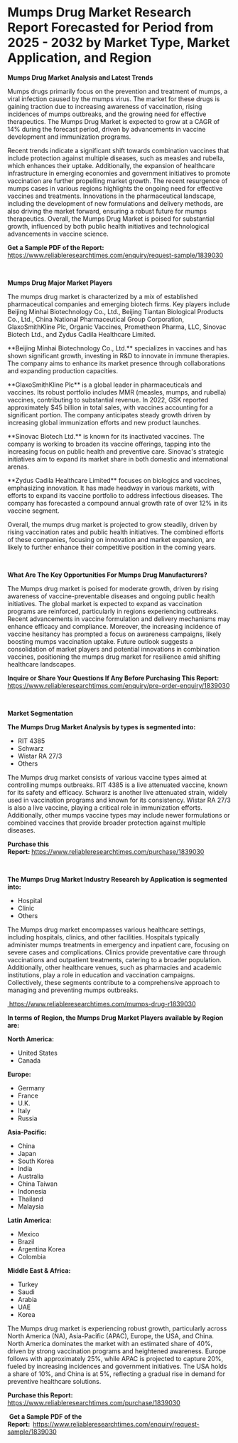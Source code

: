 <p><h1>Mumps Drug Market Research Report Forecasted for Period from 2025 -  2032 by Market Type, Market Application, and Region</h1></p><p><strong>Mumps Drug Market Analysis and Latest Trends</strong></p>
<p><p>Mumps drugs primarily focus on the prevention and treatment of mumps, a viral infection caused by the mumps virus. The market for these drugs is gaining traction due to increasing awareness of vaccination, rising incidences of mumps outbreaks, and the growing need for effective therapeutics. The Mumps Drug Market is expected to grow at a CAGR of 14% during the forecast period, driven by advancements in vaccine development and immunization programs.</p><p>Recent trends indicate a significant shift towards combination vaccines that include protection against multiple diseases, such as measles and rubella, which enhances their uptake. Additionally, the expansion of healthcare infrastructure in emerging economies and government initiatives to promote vaccination are further propelling market growth. The recent resurgence of mumps cases in various regions highlights the ongoing need for effective vaccines and treatments. Innovations in the pharmaceutical landscape, including the development of new formulations and delivery methods, are also driving the market forward, ensuring a robust future for mumps therapeutics. Overall, the Mumps Drug Market is poised for substantial growth, influenced by both public health initiatives and technological advancements in vaccine science.</p></p>
<p><strong>Get a Sample PDF of the Report:&nbsp;</strong> <a href="https://www.reliableresearchtimes.com/enquiry/request-sample/1839030?utm_campaign=2524&utm_medium=2&utm_source=Github&utm_content=ia&utm_term=19042025&utm_id=mumps-drug">https://www.reliableresearchtimes.com/enquiry/request-sample/1839030</a></p>
<p>&nbsp;</p>
<p><strong>Mumps Drug Major Market Players</strong></p>
<p><p>The mumps drug market is characterized by a mix of established pharmaceutical companies and emerging biotech firms. Key players include Beijing Minhai Biotechnology Co., Ltd., Beijing Tiantan Biological Products Co., Ltd., China National Pharmaceutical Group Corporation, GlaxoSmithKline Plc, Organic Vaccines, Prometheon Pharma, LLC, Sinovac Biotech Ltd., and Zydus Cadila Healthcare Limited.</p><p>**Beijing Minhai Biotechnology Co., Ltd.** specializes in vaccines and has shown significant growth, investing in R&D to innovate in immune therapies. The company aims to enhance its market presence through collaborations and expanding production capacities.</p><p>**GlaxoSmithKline Plc** is a global leader in pharmaceuticals and vaccines. Its robust portfolio includes MMR (measles, mumps, and rubella) vaccines, contributing to substantial revenue. In 2022, GSK reported approximately $45 billion in total sales, with vaccines accounting for a significant portion. The company anticipates steady growth driven by increasing global immunization efforts and new product launches.</p><p>**Sinovac Biotech Ltd.** is known for its inactivated vaccines. The company is working to broaden its vaccine offerings, tapping into the increasing focus on public health and preventive care. Sinovac's strategic initiatives aim to expand its market share in both domestic and international arenas.</p><p>**Zydus Cadila Healthcare Limited** focuses on biologics and vaccines, emphasizing innovation. It has made headway in various markets, with efforts to expand its vaccine portfolio to address infectious diseases. The company has forecasted a compound annual growth rate of over 12% in its vaccine segment.</p><p>Overall, the mumps drug market is projected to grow steadily, driven by rising vaccination rates and public health initiatives. The combined efforts of these companies, focusing on innovation and market expansion, are likely to further enhance their competitive position in the coming years.</p></p>
<p>&nbsp;</p>
<p><strong>What Are The Key Opportunities For Mumps Drug Manufacturers?</strong></p>
<p><p>The Mumps drug market is poised for moderate growth, driven by rising awareness of vaccine-preventable diseases and ongoing public health initiatives. The global market is expected to expand as vaccination programs are reinforced, particularly in regions experiencing outbreaks. Recent advancements in vaccine formulation and delivery mechanisms may enhance efficacy and compliance. Moreover, the increasing incidence of vaccine hesitancy has prompted a focus on awareness campaigns, likely boosting mumps vaccination uptake. Future outlook suggests a consolidation of market players and potential innovations in combination vaccines, positioning the mumps drug market for resilience amid shifting healthcare landscapes.</p></p>
<p><strong>Inquire or Share Your Questions If Any Before Purchasing This Report:</strong> <a href="https://www.reliableresearchtimes.com/enquiry/pre-order-enquiry/1839030?utm_campaign=2524&utm_medium=2&utm_source=Github&utm_content=ia&utm_term=19042025&utm_id=mumps-drug">https://www.reliableresearchtimes.com/enquiry/pre-order-enquiry/1839030</a></p>
<p>&nbsp;</p>
<p><strong>Market Segmentation</strong></p>
<p><strong>The Mumps Drug Market Analysis by types is segmented into:</strong></p>
<p><ul><li>RIT 4385</li><li>Schwarz</li><li>Wistar RA 27/3</li><li>Others</li></ul></p>
<p><p>The Mumps drug market consists of various vaccine types aimed at controlling mumps outbreaks. RIT 4385 is a live attenuated vaccine, known for its safety and efficacy. Schwarz is another live attenuated strain, widely used in vaccination programs and known for its consistency. Wistar RA 27/3 is also a live vaccine, playing a critical role in immunization efforts. Additionally, other mumps vaccine types may include newer formulations or combined vaccines that provide broader protection against multiple diseases.</p></p>
<p><strong>Purchase this Report:&nbsp;</strong><a href="https://www.reliableresearchtimes.com/purchase/1839030?utm_campaign=2524&utm_medium=2&utm_source=Github&utm_content=ia&utm_term=19042025&utm_id=mumps-drug">https://www.reliableresearchtimes.com/purchase/1839030</a></p>
<p>&nbsp;</p>
<p><strong>The Mumps Drug Market Industry Research by Application is segmented into:</strong></p>
<p><ul><li>Hospital</li><li>Clinic</li><li>Others</li></ul></p>
<p><p>The Mumps drug market encompasses various healthcare settings, including hospitals, clinics, and other facilities. Hospitals typically administer mumps treatments in emergency and inpatient care, focusing on severe cases and complications. Clinics provide preventative care through vaccinations and outpatient treatments, catering to a broader population. Additionally, other healthcare venues, such as pharmacies and academic institutions, play a role in education and vaccination campaigns. Collectively, these segments contribute to a comprehensive approach to managing and preventing mumps outbreaks.</p></p>
<p><a href="https://www.reliableresearchtimes.com/mumps-drug-r1839030?utm_campaign=2524&utm_medium=2&utm_source=Github&utm_content=ia&utm_term=19042025&utm_id=mumps-drug">&nbsp;https://www.reliableresearchtimes.com/mumps-drug-r1839030</a></p>
<p><strong>In terms of Region, the Mumps Drug Market Players available by Region are:</strong></p>
<p>
    <p> <strong> North America: </strong>
        <ul>
            <li>United States</li>
            <li>Canada</li>
        </ul>
        </p> 
    <p> <strong> Europe: </strong>
        <ul>
            <li>Germany</li>
            <li>France</li>
            <li>U.K.</li>
            <li>Italy</li>
            <li>Russia</li>
        </ul>
        </p> 
    <p> <strong> Asia-Pacific: </strong>
        <ul>
            <li>China</li>
            <li>Japan</li>
            <li>South Korea</li>
            <li>India</li>
            <li>Australia</li>
            <li>China Taiwan</li>
            <li>Indonesia</li>
            <li>Thailand</li>
            <li>Malaysia</li>
        </ul>
        </p> 
    <p> <strong> Latin America: </strong>
        <ul>
            <li>Mexico</li>
            <li>Brazil</li>
            <li>Argentina Korea</li>
            <li>Colombia</li>
        </ul>
        </p> 
    <p> <strong> Middle East & Africa: </strong>
        <ul>
            <li>Turkey</li>
            <li>Saudi</li>
            <li>Arabia</li>
            <li>UAE</li>
            <li>Korea</li>
        </ul>
    </p>
    </p>
<p><p>The Mumps drug market is experiencing robust growth, particularly across North America (NA), Asia-Pacific (APAC), Europe, the USA, and China. North America dominates the market with an estimated share of 40%, driven by strong vaccination programs and heightened awareness. Europe follows with approximately 25%, while APAC is projected to capture 20%, fueled by increasing incidences and government initiatives. The USA holds a share of 10%, and China is at 5%, reflecting a gradual rise in demand for preventive healthcare solutions.</p></p>
<p><strong>Purchase this Report: </strong><a href="https://www.reliableresearchtimes.com/purchase/1839030?utm_campaign=2524&utm_medium=2&utm_source=Github&utm_content=ia&utm_term=19042025&utm_id=mumps-drug">https://www.reliableresearchtimes.com/purchase/1839030</a></p>
<p>&nbsp;<strong>Get a Sample PDF of the Report:&nbsp;&nbsp;</strong><a href="https://www.reliableresearchtimes.com/enquiry/request-sample/1839030?utm_campaign=2524&utm_medium=2&utm_source=Github&utm_content=ia&utm_term=19042025&utm_id=mumps-drug">https://www.reliableresearchtimes.com/enquiry/request-sample/1839030</a></p>
<p><strong></strong></p>
<p><p></p><p></p><p></p></p>